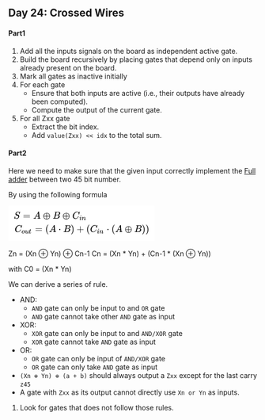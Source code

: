 ## Day 24: Crossed Wires

#### Part1
1. Add all the inputs signals on the board as independent active gate.
1. Build the board recursively by placing gates that depend only on inputs already present on the board.
2. Mark all gates as inactive initially
3. For each gate
    - Ensure that both inputs are active (i.e., their outputs have already been computed).
    - Compute the output of the current gate.
4. For all Zxx gate 
    - Extract the bit index.
    - Add `value(Zxx) << idx` to the total sum.

#### Part2
Here we need to make sure that the given input correctly implement the [Full adder](https://en.wikipedia.org/wiki/Adder_(electronics)) between two 45 bit number.

By using the following formula 

![Full-Adder](full-adder.png)


Zn = (Xn ⊕ Yn) ⊕ Cn-1
Cn = (Xn * Yn) + (Cn-1 * (Xn ⊕ Yn))

with C0 = (Xn * Yn)  

We can derive a series of rule.
  - AND:
      - `AND` gate can only be input to and `OR` gate 
      - `AND` gate cannot take other `AND` gate as input
  - XOR:
      - `XOR` gate can only be input to and `AND/XOR` gate
      - `XOR` gate cannot take `AND` gate as input
  - OR:
      - `OR` gate can only be input of `AND/XOR` gate 
      - `OR` gate can only take `AND` gate as input
  - `(Xn ⊕ Yn) ⊕ (a + b)` should always output a `Zxx` except for the last carry `z45` 
  - A gate with `Zxx` as its output cannot directly use `Xn or Yn` as inputs.

1. Look for gates that does not follow those rules.
